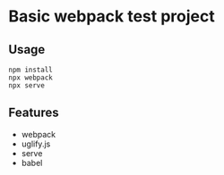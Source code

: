 # Basic webpack test project

## Usage

```
npm install
npx webpack
npx serve
```

## Features

* webpack
* uglify.js
* serve
* babel
